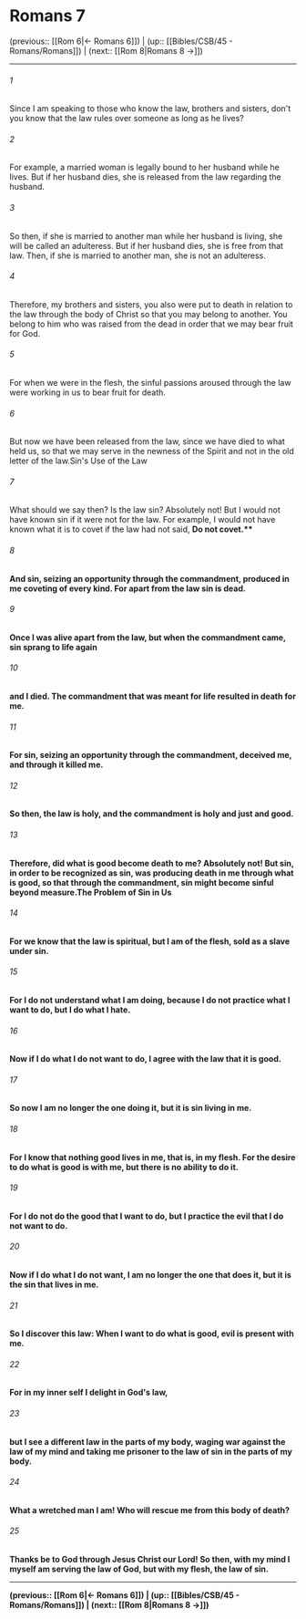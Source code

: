 # Romans 7

(previous:: [[Rom 6|← Romans 6]]) | (up:: [[Bibles/CSB/45 - Romans/Romans]]) | (next:: [[Rom 8|Romans 8 →]])

***


###### 1 
Since I am speaking to those who know the law, brothers and sisters, don't you know that the law rules over someone as long as he lives? 

###### 2 
For example, a married woman is legally bound to her husband while he lives. But if her husband dies, she is released from the law regarding the husband. 

###### 3 
So then, if she is married to another man while her husband is living, she will be called an adulteress. But if her husband dies, she is free from that law. Then, if she is married to another man, she is not an adulteress. 

###### 4 
Therefore, my brothers and sisters, you also were put to death in relation to the law through the body of Christ so that you may belong to another. You belong to him who was raised from the dead in order that we may bear fruit for God. 

###### 5 
For when we were in the flesh, the sinful passions aroused through the law were working in us to bear fruit for death. 

###### 6 
But now we have been released from the law, since we have died to what held us, so that we may serve in the newness of the Spirit and not in the old letter of the law.Sin's Use of the Law 

###### 7 
What should we say then? Is the law sin? Absolutely not! But I would not have known sin if it were not for the law. For example, I would not have known what it is to covet if the law had not said, <b class="quote">Do not covet.** 

###### 8 
And sin, seizing an opportunity through the commandment, produced in me coveting of every kind. For apart from the law sin is dead. 

###### 9 
Once I was alive apart from the law, but when the commandment came, sin sprang to life again 

###### 10 
and I died. The commandment that was meant for life resulted in death for me. 

###### 11 
For sin, seizing an opportunity through the commandment, deceived me, and through it killed me. 

###### 12 
So then, the law is holy, and the commandment is holy and just and good. 

###### 13 
Therefore, did what is good become death to me? Absolutely not! But sin, in order to be recognized as sin, was producing death in me through what is good, so that through the commandment, sin might become sinful beyond measure.The Problem of Sin in Us 

###### 14 
For we know that the law is spiritual, but I am of the flesh, sold as a slave under sin. 

###### 15 
For I do not understand what I am doing, because I do not practice what I want to do, but I do what I hate. 

###### 16 
Now if I do what I do not want to do, I agree with the law that it is good. 

###### 17 
So now I am no longer the one doing it, but it is sin living in me. 

###### 18 
For I know that nothing good lives in me, that is, in my flesh. For the desire to do what is good is with me, but there is no ability to do it. 

###### 19 
For I do not do the good that I want to do, but I practice the evil that I do not want to do. 

###### 20 
Now if I do what I do not want, I am no longer the one that does it, but it is the sin that lives in me. 

###### 21 
So I discover this law: When I want to do what is good, evil is present with me. 

###### 22 
For in my inner self I delight in God's law, 

###### 23 
but I see a different law in the parts of my body, waging war against the law of my mind and taking me prisoner to the law of sin in the parts of my body. 

###### 24 
What a wretched man I am! Who will rescue me from this body of death? 

###### 25 
Thanks be to God through Jesus Christ our Lord! So then, with my mind I myself am serving the law of God, but with my flesh, the law of sin.

***

(previous:: [[Rom 6|← Romans 6]]) | (up:: [[Bibles/CSB/45 - Romans/Romans]]) | (next:: [[Rom 8|Romans 8 →]])
